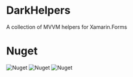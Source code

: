 # DarkHelpers
A collection of MVVM helpers for Xamarin.Forms

# Nuget
![Nuget](https://img.shields.io/nuget/v/divis.darkhelpers?label=DarkHelpers)
![Nuget](https://img.shields.io/nuget/v/divis.darkhelpers.xf?label=DarkHelpers.XF)
![Nuget](https://img.shields.io/nuget/v/divis.darkhelpers.wpf?label=DarkHelpers.WPF)
